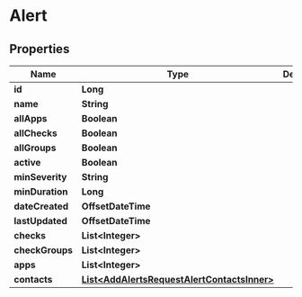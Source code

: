 

# Alert


## Properties

| Name | Type | Description | Notes |
|------------ | ------------- | ------------- | -------------|
|**id** | **Long** |  |  [optional] |
|**name** | **String** |  |  [optional] |
|**allApps** | **Boolean** |  |  [optional] |
|**allChecks** | **Boolean** |  |  [optional] |
|**allGroups** | **Boolean** |  |  [optional] |
|**active** | **Boolean** |  |  [optional] |
|**minSeverity** | **String** |  |  [optional] |
|**minDuration** | **Long** |  |  [optional] |
|**dateCreated** | **OffsetDateTime** |  |  [optional] |
|**lastUpdated** | **OffsetDateTime** |  |  [optional] |
|**checks** | **List&lt;Integer&gt;** |  |  [optional] |
|**checkGroups** | **List&lt;Integer&gt;** |  |  [optional] |
|**apps** | **List&lt;Integer&gt;** |  |  [optional] |
|**contacts** | [**List&lt;AddAlertsRequestAlertContactsInner&gt;**](AddAlertsRequestAlertContactsInner.md) |  |  [optional] |



